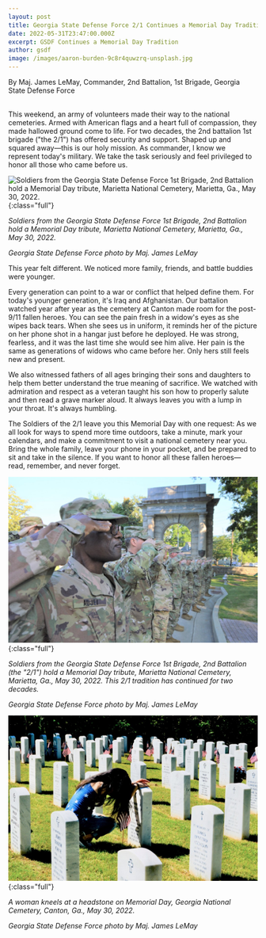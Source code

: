 ```yaml
---
layout: post
title: Georgia State Defense Force 2/1 Continues a Memorial Day Tradition
date: 2022-05-31T23:47:00.000Z
excerpt: GSDF Continues a Memorial Day Tradition
author: gsdf
image: /images/aaron-burden-9c8r4quwzrq-unsplash.jpg
---
```

By Maj. James LeMay, Commander, 2nd Battalion, 1st Brigade, Georgia State Defense Force

\
This weekend, an army of volunteers made their way to the national cemeteries. Armed with American flags and a heart full of compassion, they made hallowed ground come to life. For two decades, the 2nd battalion 1st brigade ("the 2/1") has offered security and support. Shaped up and squared away—this is our holy mission. As commander, I know we represent today's military. We take the task seriously and feel privileged to honor all those who came before us.

![Soldiers from the Georgia State Defense Force 1st Brigade, 2nd Battalion hold a Memorial Day tribute, Marietta National Cemetery, Marietta, Ga., May 30, 2022.](/images/fullsizeoutput_ee58.jpeg){:class="full"}

*Soldiers from the Georgia State Defense Force 1st Brigade, 2nd Battalion hold a Memorial Day tribute, Marietta National Cemetery, Marietta, Ga., May 30, 2022.*

*Georgia State Defense Force photo by Maj. James LeMay*

This year felt different. We noticed more family, friends, and battle buddies were younger. 

Every generation can point to a war or conflict that helped define them. For today's younger generation, it's Iraq and Afghanistan. Our battalion watched year after year as the cemetery at Canton made room for the post-9/11 fallen heroes. You can see the pain fresh in a widow's eyes as she wipes back tears. When she sees us in uniform, it reminds her of the picture on her phone shot in a hangar just before he deployed. He was strong, fearless, and it was the last time she would see him alive. Her pain is the same as generations of widows who came before her. Only hers still feels new and present. 

We also witnessed fathers of all ages bringing their sons and daughters to help them better understand the true meaning of sacrifice. We watched with admiration and respect as a veteran taught his son how to properly salute and then read a grave marker aloud. It always leaves you with a lump in your throat. It's always humbling. 

The Soldiers of the 2/1 leave you this Memorial Day with one request: As we all look for ways to spend more time outdoors, take a minute, mark your calendars, and make a commitment to visit a national cemetery near you. Bring the whole family, leave your phone in your pocket, and be prepared to sit and take in the silence. If you want to honor all these fallen heroes—read, remember, and never forget.

![Soldiers from the Georgia State Defense Force 1st Brigade, 2nd Battalion (the "2/1") hold a Memorial Day tribute, Marietta National Cemetery, Marietta, Ga., May 30, 2022. This 2/1 tradition has continued for two decades.](/images/gsdf-adj-44-memorial-day-salute_-dsc_0058-1024x680.jpeg){:class="full"}

*Soldiers from the Georgia State Defense Force 1st Brigade, 2nd Battalion (the "2/1") hold a Memorial Day tribute, Marietta National Cemetery, Marietta, Ga., May 30, 2022. This 2/1 tradition has continued for two decades.* 

*Georgia State Defense Force photo by Maj. James LeMay*

![A woman kneels at a headstone on Memorial Day, Georgia National Cemetery, Canton, Ga., May 30, 2022.](/images/gsdf-r-memorial-day_woman_dsc_0011-1024x680.jpeg){:class="full"}

*A woman kneels at a headstone on Memorial Day, Georgia National Cemetery, Canton, Ga., May 30, 2022.* 

*Georgia State Defense Force photo by Maj. James LeMay*